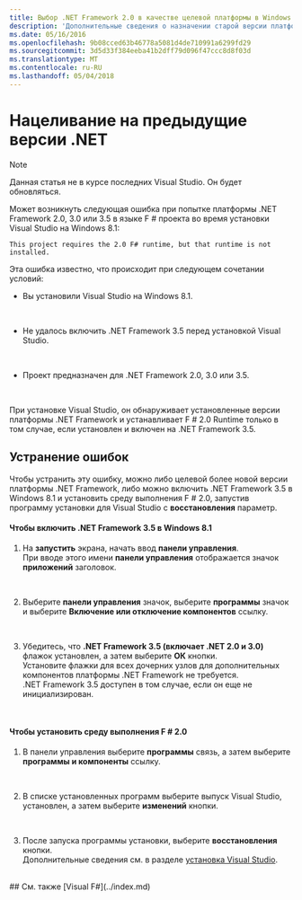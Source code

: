 ```yaml
---
title: Выбор .NET Framework 2.0 в качестве целевой платформы в Windows 8
description: 'Дополнительные сведения о назначении старой версии платформы .NET, при использовании F #.'
ms.date: 05/16/2016
ms.openlocfilehash: 9b08cced63b46778a5081d4de710991a6299fd29
ms.sourcegitcommit: 3d5d33f384eeba41b2dff79d096f47ccc8d8f03d
ms.translationtype: MT
ms.contentlocale: ru-RU
ms.lasthandoff: 05/04/2018
---
```

# <a name="targeting-older-versions-of-net"></a>Нацеливание на предыдущие версии .NET

> [!NOTE]
Данная статья не в курсе последних Visual Studio.  Он будет обновляться.

Может возникнуть следующая ошибка при попытке платформы .NET Framework 2.0, 3.0 или 3.5 в языке F # проекта во время установки Visual Studio на Windows 8.1: 

```
This project requires the 2.0 F# runtime, but that runtime is not installed.
```

Эта ошибка известно, что происходит при следующем сочетании условий:


- Вы установили Visual Studio на Windows 8.1.
<br />

- Не удалось включить .NET Framework 3.5 перед установкой Visual Studio.
<br />

- Проект предназначен для .NET Framework 2.0, 3.0 или 3.5.
<br />

При установке Visual Studio, он обнаруживает установленные версии платформы .NET Framework и устанавливает F # 2.0 Runtime только в том случае, если установлен и включен на .NET Framework 3.5.


## <a name="resolving-the-error"></a>Устранение ошибок
Чтобы устранить эту ошибку, можно либо целевой более новой версии платформы .NET Framework, либо можно включить .NET Framework 3.5 в Windows 8.1 и установить среду выполнения F # 2.0, запустив программу установки для Visual Studio с **восстановления** параметр.


#### <a name="to-enable-the-net-framework-35-on-windows-81"></a>Чтобы включить .NET Framework 3.5 в Windows 8.1

1. На **запустить** экрана, начать ввод **панели управления**.
<br />  При вводе этого имени **панели управления** отображается значок **приложений** заголовок.
<br />

2. Выберите **панели управления** значок, выберите **программы** значок и выберите **Включение или отключение компонентов** ссылку.
<br />

3. Убедитесь, что **.NET Framework 3.5 (включает .NET 2.0 и 3.0)** флажок установлен, а затем выберите **ОК** кнопки.
<br />  Установите флажки для всех дочерних узлов для дополнительных компонентов платформы .NET Framework не требуется.
<br />  .NET Framework 3.5 доступен в том случае, если он еще не инициализирован.
<br />


#### <a name="to-install-the-f-20-runtime"></a>Чтобы установить среду выполнения F # 2.0

1. В панели управления выберите **программы** связь, а затем выберите **программы и компоненты** ссылку.
<br />

2. В списке установленных программ выберите выпуск Visual Studio, установлен, а затем выберите **изменений** кнопки.
<br />

3. После запуска программы установки, выберите **восстановления** кнопки.
<br />  Дополнительные сведения см. в разделе [установка Visual Studio](https://msdn.microsoft.com/library/e2h7fzkw.aspx).
<br />
## <a name="see-also"></a>См. также
[Visual F#](../index.md)
